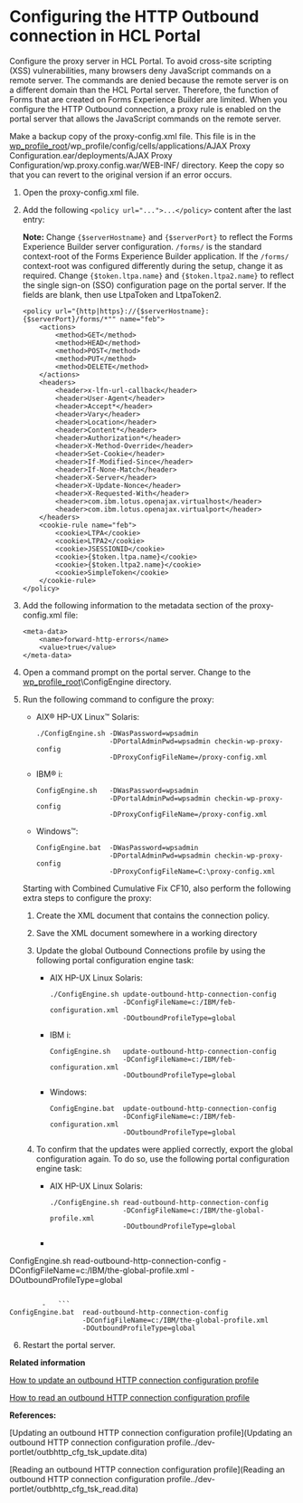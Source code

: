 # Configuring the HTTP Outbound connection in HCL Portal

Configure the proxy server in HCL Portal. To avoid cross-site scripting \(XSS\) vulnerabilities, many browsers deny JavaScript commands on a remote server. The commands are denied because the remote server is on a different domain than the HCL Portal server. Therefore, the function of Forms that are created on Forms Experience Builder are limited. When you configure the HTTP Outbound connection, a proxy rule is enabled on the portal server that allows the JavaScript commands on the remote server.

Make a backup copy of the proxy-config.xml file. This file is in the [wp\_profile\_root](../reference/wpsdirstr.md#wp_profile_root)/wp\_profile/config/cells/applications/AJAX Proxy Configuration.ear/deployments/AJAX Proxy Configuration/wp.proxy.config.war/WEB-INF/ directory. Keep the copy so that you can revert to the original version if an error occurs.

1.  Open the proxy-config.xml file.

2.  Add the following `<policy url="...">...</policy>` content after the last entry:

    **Note:** Change `{$serverHostname}` and `{$serverPort}` to reflect the Forms Experience Builder server configuration. `/forms/` is the standard context-root of the Forms Experience Builder application. If the `/forms/` context-root was configured differently during the setup, change it as required. Change `{$token.ltpa.name}` and `{$token.ltpa2.name}` to reflect the single sign-on \(SSO\) configuration page on the portal server. If the fields are blank, then use LtpaToken and LtpaToken2.

    ```
    <policy url="{http|https}://{$serverHostname}:{$serverPort}/forms/*"" name="feb">
        <actions>
            <method>GET</method>
            <method>HEAD</method>
            <method>POST</method>
            <method>PUT</method>
            <method>DELETE</method>
        </actions>
        <headers>
            <header>x-lfn-url-callback</header>
            <header>User-Agent</header>
            <header>Accept*</header>
            <header>Vary</header>
            <header>Location</header>
            <header>Content*</header>
            <header>Authorization*</header>
            <header>X-Method-Override</header>
            <header>Set-Cookie</header>
            <header>If-Modified-Since</header>
            <header>If-None-Match</header>
            <header>X-Server</header>
            <header>X-Update-Nonce</header>
            <header>X-Requested-With</header>
            <header>com.ibm.lotus.openajax.virtualhost</header>
            <header>com.ibm.lotus.openajax.virtualport</header>
        </headers>
        <cookie-rule name="feb">
            <cookie>LTPA</cookie>
            <cookie>LTPA2</cookie>
            <cookie>JSESSIONID</cookie>
            <cookie>{$token.ltpa.name}</cookie>
            <cookie>{$token.ltpa2.name}</cookie>
            <cookie>SimpleToken</cookie>
        </cookie-rule>
    </policy>
    ```

3.  Add the following information to the metadata section of the proxy-config.xml file:

    ```
    <meta-data>
    	<name>forward-http-errors</name>
    	<value>true</value>
    </meta-data>
    ```

4.  Open a command prompt on the portal server. Change to the [wp\_profile\_root](../reference/wpsdirstr.md#wp_profile_root)\\ConfigEngine directory.

5.  Run the following command to configure the proxy:

    -   AIX® HP-UX Linux™ Solaris:

        ```
        ./ConfigEngine.sh -DWasPassword=wpsadmin
                          -DPortalAdminPwd=wpsadmin checkin-wp-proxy-config
                          -DProxyConfigFileName=/proxy-config.xml
        ```

    -   IBM® i:

        ```
        ConfigEngine.sh   -DWasPassword=wpsadmin
                          -DPortalAdminPwd=wpsadmin checkin-wp-proxy-config
                          -DProxyConfigFileName=/proxy-config.xml
        ```

    -   Windows™:

        ```
        ConfigEngine.bat  -DWasPassword=wpsadmin
                          -DPortalAdminPwd=wpsadmin checkin-wp-proxy-config
                          -DProxyConfigFileName=C:\proxy-config.xml
        ```

    Starting with Combined Cumulative Fix CF10, also perform the following extra steps to configure the proxy:

    1.  Create the XML document that contains the connection policy.

    2.  Save the XML document somewhere in a working directory

    3.  Update the global Outbound Connections profile by using the following portal configuration engine task:

        -   AIX HP-UX Linux Solaris:

            ```
            ./ConfigEngine.sh update-outbound-http-connection-config   
                              -DConfigFileName=c:/IBM/feb-configuration.xml 
                              -DOutboundProfileType=global
            ```

        -   IBM i:

            ```
            ConfigEngine.sh   update-outbound-http-connection-config   
                              -DConfigFileName=c:/IBM/feb-configuration.xml 
                              -DOutboundProfileType=global
            ```

        -   Windows:

            ```
            ConfigEngine.bat  update-outbound-http-connection-config   
                              -DConfigFileName=c:/IBM/feb-configuration.xml 
                              -DOutboundProfileType=global
            ```

    4.  To confirm that the updates were applied correctly, export the global configuration again. To do so, use the following portal configuration engine task:

        -   AIX HP-UX Linux Solaris:

            ```
            ./ConfigEngine.sh read-outbound-http-connection-config
                              -DConfigFileName=c:/IBM/the-global-profile.xml
                              -DOutboundProfileType=global
            ```

        -   ```
ConfigEngine.sh   read-outbound-http-connection-config 
                  -DConfigFileName=c:/IBM/the-global-profile.xml 
                  -DOutboundProfileType=global
```

        -   ```
ConfigEngine.bat  read-outbound-http-connection-config 
                  -DConfigFileName=c:/IBM/the-global-profile.xml 
                  -DOutboundProfileType=global
```

6.  Restart the portal server.


**Related information**  


[How to update an outbound HTTP connection configuration profile](../dev-portlet/outbhttp_cfg_tsk_update.md)

[How to read an outbound HTTP connection configuration profile](../dev-portlet/outbhttp_cfg_tsk_read.md)

**References:**  


[Updating an outbound HTTP connection configuration profile](Updating an outbound HTTP connection configuration profile../dev-portlet/outbhttp_cfg_tsk_update.dita)

[Reading an outbound HTTP connection configuration profile](Reading an outbound HTTP connection configuration profile../dev-portlet/outbhttp_cfg_tsk_read.dita)

